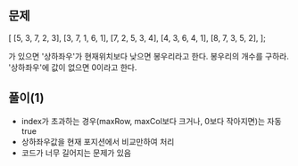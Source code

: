  ## 문제
 [
    [5, 3, 7, 2, 3],
    [3, 7, 1, 6, 1],
    [7, 2, 5, 3, 4],
    [4, 3, 6, 4, 1],
    [8, 7, 3, 5, 2],
];

가 있으면 '상하좌우'가 현재위치보다 낮으면 봉우리라고 한다.
봉우리의 개수를 구하라. '상하좌우'에 값이 없으면 0이라고 한다.

## 풀이(1)
- index가 초과하는 경우(maxRow, maxCol보다 크거나, 0보다 작아지면)는 자동 true
- 상하좌우값을 현재 포지션에서 비교만하여 처리
- 코드가 너무 길어지는 문제가 있음